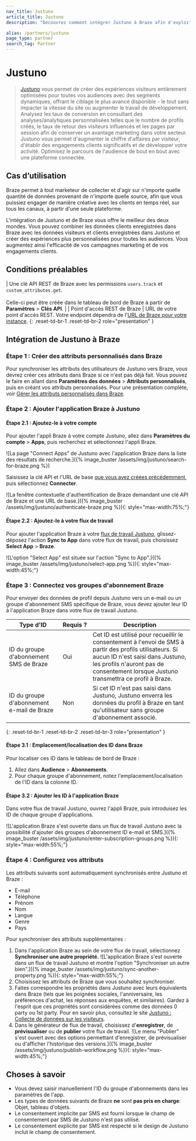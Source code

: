 ```yaml
---
nav_title: Justuno
article_title: Justuno
description: "Découvrez comment intégrer Justuno à Braze afin d'exploiter les données personnalisées des clients sur les deux plateformes pour créer des expériences plus personnalisées pour toutes les audiences."

alias: /partners/justuno
page_type: partner
search_tag: Partner
---
```


# Justuno

> [Justuno](https://www.justuno.com/) vous permet de créer des expériences visiteurs entièrement optimisées pour toutes vos audiences avec des segments dynamiques, offrant le ciblage le plus avancé disponible - le tout sans impacter la vitesse du site ou augmenter le travail de développement. Analysez les taux de conversion en consultant des analyses/analytiques personnalisées telles que le nombre de profils créés, le taux de retour des visiteurs influencés et les pages par session afin de conserver un avantage marketing dans votre secteur. Justuno vous permet d'augmenter le chiffre d'affaires par visiteur, d'établir des engagements clients significatifs et de développer votre activité. Optimisez le parcours de l'audience de bout en bout avec une plateforme connectée.

## Cas d’utilisation

Braze permet à tout marketeur de collecter et d'agir sur n'importe quelle quantité de données provenant de n'importe quelle source, afin que vous puissiez engager de manière créative avec les clients en temps réel, sur tous les canaux, à partir d'une seule plateforme.

L'intégration de Justuno et de Braze vous offre le meilleur des deux mondes. Vous pouvez combiner les données clients enregistrées dans Braze avec les données visiteurs et clients enregistrées dans Justuno et créer des expériences plus personnalisées pour toutes les audiences. Vous augmentez ainsi l'efficacité de vos campagnes marketing et de vos engagements clients.

## Conditions préalables

| Une clé API REST de Braze avec les permissions `users.track` et `custom_attributes.get`.<br><br>Celle-ci peut être créée dans le tableau de bord de Braze à partir de **Paramètres** > **Clés API**. |
| Point d'accès REST de Braze | URL de votre point d'accès REST. Votre endpoint dépendra de l'[URL de Braze pour votre instance]({{site.baseurl}}/developer_guide/rest_api/basics/#endpoints).
{: .reset-td-br-1 .reset-td-br-2 role="presentation" }

## Intégration de Justuno à Braze

### Étape 1 : Créer des attributs personnalisés dans Braze

Pour synchroniser les attributs des utilisateurs de Justuno vers Braze, vous devrez créer ces attributs dans Braze si ce n'est pas déjà fait. Vous pouvez le faire en allant dans **Paramètres des données** > **Attributs personnalisés**, puis en créant vos attributs personnalisés. Pour une présentation complète, voir [Gérer les attributs personnalisés dans Braze]({{site.baseurl}}/user_guide/data/custom_data/custom_attributes/).

### Étape 2 : Ajouter l'application Braze à Justuno

#### Étape 2.1 : Ajoutez-le à votre compte

Pour ajouter l'appli Braze à votre compte Justuno, allez dans **Paramètres du compte** > **Apps**, puis recherchez et sélectionnez l'appli Braze.

![La page "Connect Apps" de Justuno avec l'application Braze dans la liste des résultats de recherche.]({% image_buster /assets/img/justuno/search-for-braze.png %})

Saisissez la clé API et l'URL de base [que vous avez créées précédemment](#prerequisites), puis sélectionnez **Connecter**.

![La fenêtre contextuelle d'authentification de Braze demandant une clé API de Braze et une URL de base.]({% image_buster /assets/img/justuno/authenticate-braze.png %}){: style="max-width:75%;"}

#### Étape 2.2 : Ajoutez-le à votre flux de travail

Pour ajouter l'application Braze à votre [flux de travail Justuno](https://hub.justuno.com/knowledge/workflows-overview), glissez-déposez l'action **Sync to App** dans votre flux de travail, puis choisissez **Select App** > **Braze**.

![L'option "Select App" est située sur l'action "Sync to App".]({% image_buster /assets/img/justuno/select-app.png %}){: style="max-width:45%;"}

### Étape 3 : Connectez vos groupes d'abonnement Braze

Pour envoyer des données de profil depuis Justuno vers un e-mail ou un groupe d'abonnement SMS spécifique de Braze, vous devez ajouter leur ID à l'application Braze dans votre flux de travail Justuno.

| Type d'ID                          | Requis ? | Description                                                                                                   |
|----------------------------------|-----------|---------------------------------------------------------------------------------------------------------------|
| ID du groupe d'abonnement SMS de Braze  | Oui       | Cet ID est utilisé pour recueillir le consentement à l'envoi de SMS à partir des profils utilisateurs. Si aucun ID n'est saisi dans Justuno, les profils n'auront pas de consentement lorsque Justuno transmettra ce profil à Braze. |
| ID du groupe d'abonnement e-mail de Braze | Non        | Si cet ID n'est pas saisi dans Justuno, Justuno enverra les données du profil à Braze en tant qu'utilisateur sans groupe d'abonnement associé. |
{: .reset-td-br-1 .reset-td-br-2 .reset-td-br-3 role="presentation" }

#### Étape 3.1 : Emplacement/localisation des ID dans Braze

Pour localiser ces ID dans le tableau de bord de Braze :

1. Allez dans **Audience** > **Abonnements**.
2. Pour chaque groupe d'abonnement, notez l'emplacement/localisation de l'ID dans la colonne ID.

#### Étape 3.2 : Ajouter les ID à l'application Braze

Dans votre flux de travail Justuno, ouvrez l'appli Braze, puis introduisez les ID de chaque groupe d'applications.

![L'application Braze s'est ouverte dans un flux de travail Justuno avec la possibilité d'ajouter des groupes d'abonnement ID e-mail et SMS.]({% image_buster /assets/img/justuno/enter-subscription-groups.png %}){: style="max-width:55%;"}

### Étape 4 : Configurez vos attributs

Les attributs suivants sont automatiquement synchronisés entre Justuno et Braze :

- E-mail  
- Téléphone  
- Prénom  
- Nom  
- Langue  
- Genre  
- Pays

Pour synchroniser des attributs supplémentaires :

1. Dans l'application Braze au sein de votre flux de travail, sélectionnez **Synchroniser une autre propriété.**
    ![L'application Braze s'est ouverte dans un flux de travail Justuno et montre l'option "Synchroniser un autre bien".]({% image_buster /assets/img/justuno/sync-another-property.png %}){: style="max-width:55%;"}
2. Choisissez les attributs de Braze que vous souhaitez synchroniser.
3. Faites correspondre les propriétés dans Justuno avec leurs équivalents dans Braze (tels que les poignées sociales, l'anniversaire, les préférences d'achat, les réponses aux enquêtes, et similaires). Gardez à l'esprit que ces propriétés sont considérées comme des données 0 party ou 1st party. Pour en savoir plus, consultez le site [Justuno : Collecte de données sur les visiteurs](https://www.justuno.com/guides/zero-first-party-data/).
4. Dans le générateur de flux de travail, choisissez d'**enregistrer**, de **prévisualiser** ou de **publier** votre flux de travail.
    ![Le menu "Publier" s'est ouvert avec des options permettant d'enregistrer, de prévisualiser ou d'afficher l'historique des versions.]({% image_buster /assets/img/justuno/publish-workflow.png %}){: style="max-width:45%;"}

## Choses à savoir

- Vous devez saisir manuellement l'ID du groupe d'abonnements dans les paramètres de l'app.  
- Les types de données suivants de Braze **ne** sont **pas pris en charge**: Objet, tableau d'objets.  
- Le consentement implicite par SMS est fourni lorsque le champ de consentement par SMS de Justuno n'est pas utilisé.  
- Le consentement explicite par SMS est respecté si le design de Justuno inclut le champ de consentement.
